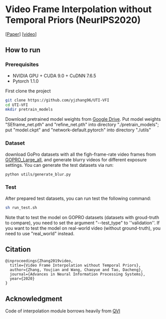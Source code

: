 # Video Frame Interpolation without Temporal Priors (NeurIPS2020)

[[Paper](https://github.com/yjzhang96/UTI-VFI/raw/master/paper/nips_camera_ready.pdf)] [[video](https://drive.google.com/file/d/1eRUzA2m3EvvrHw0MhO4AMxEQEgdt8LGc/view?usp=sharing)]
<!--  
Conference   
-->   
</div>


## How to run

### Prerequisites

- NVIDIA GPU + CUDA 9.0 + CuDNN 7.6.5
- Pytorch 1.1.0


First clone the project   
```bash
git clone https://github.com/yjzhang96/UTI-VFI 
cd UTI-VFI
mkdir pretrain_models
 ``` 
Download pretrained model weights from [Google Drive](https://drive.google.com/drive/folders/1kW8v66c1_FAyi_qAojJ6SjBop8ufduSY?usp=sharing).
Put model weights "SEframe_net.pth" and "refine_net.pth" into directory "./pretrain_models"; put "model.ckpt" and "network-default.pytorch" into directory "./utils"

### Dataset
download GoPro datasets with all the figh-frame-rate video frames from [GOPRO_Large_all](https://drive.google.com/file/d/1SlURvdQsokgsoyTosAaELc4zRjQz9T2U/view), and generate blurry videos for different exposure settings. You can generate the test datasets via run:
```bash
python utils/generate_blur.py
```


### Test
After prepared test datasets, you can run test the following command:
 ```bash
sh run_test.sh
```
Note that to test the model on GOPRO datasets (datasets with groud-truth to compare), you need to set the argument "--test_type" to ''validation''. If you want to test the model on real-world video (without ground-truth), you need to use "real_world" instead.
</div>


## Citation   
```
@inproceedings{Zhang2019video,
  title={Video Frame Interpolation without Temporal Priors},
  author={Zhang, Youjian and Wang, Chaoyue and Tao, Dacheng},
  journal={Advances in Neural Information Processing Systems},
  year={2020}
}
```
## Acknowledgment
Code of interpolation module borrows heavily from [QVI](https://sites.google.com/view/xiangyuxu/qvi_nips19)
